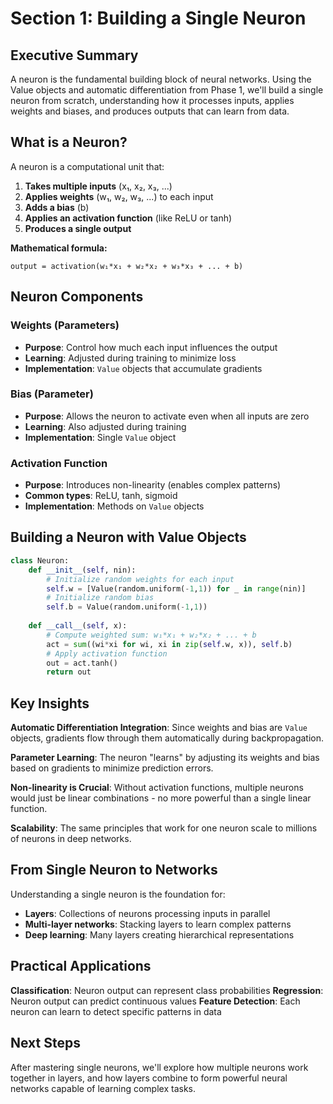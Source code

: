 # Section 1: Building a Single Neuron

## Executive Summary

A neuron is the fundamental building block of neural networks. Using the Value objects and automatic differentiation from Phase 1, we'll build a single neuron from scratch, understanding how it processes inputs, applies weights and biases, and produces outputs that can learn from data.

## What is a Neuron?

A neuron is a computational unit that:
1. **Takes multiple inputs** (x₁, x₂, x₃, ...)
2. **Applies weights** (w₁, w₂, w₃, ...) to each input
3. **Adds a bias** (b) 
4. **Applies an activation function** (like ReLU or tanh)
5. **Produces a single output**

**Mathematical formula:**
```
output = activation(w₁*x₁ + w₂*x₂ + w₃*x₃ + ... + b)
```

## Neuron Components

### Weights (Parameters)
- **Purpose**: Control how much each input influences the output
- **Learning**: Adjusted during training to minimize loss
- **Implementation**: `Value` objects that accumulate gradients

### Bias (Parameter)  
- **Purpose**: Allows the neuron to activate even when all inputs are zero
- **Learning**: Also adjusted during training
- **Implementation**: Single `Value` object

### Activation Function
- **Purpose**: Introduces non-linearity (enables complex patterns)
- **Common types**: ReLU, tanh, sigmoid
- **Implementation**: Methods on `Value` objects

## Building a Neuron with Value Objects

```python
class Neuron:
    def __init__(self, nin):
        # Initialize random weights for each input
        self.w = [Value(random.uniform(-1,1)) for _ in range(nin)]
        # Initialize random bias
        self.b = Value(random.uniform(-1,1))
    
    def __call__(self, x):
        # Compute weighted sum: w₁*x₁ + w₂*x₂ + ... + b
        act = sum((wi*xi for wi, xi in zip(self.w, x)), self.b)
        # Apply activation function
        out = act.tanh()
        return out
```

## Key Insights

**Automatic Differentiation Integration**: Since weights and bias are `Value` objects, gradients flow through them automatically during backpropagation.

**Parameter Learning**: The neuron "learns" by adjusting its weights and bias based on gradients to minimize prediction errors.

**Non-linearity is Crucial**: Without activation functions, multiple neurons would just be linear combinations - no more powerful than a single linear function.

**Scalability**: The same principles that work for one neuron scale to millions of neurons in deep networks.

## From Single Neuron to Networks

Understanding a single neuron is the foundation for:
- **Layers**: Collections of neurons processing inputs in parallel
- **Multi-layer networks**: Stacking layers to learn complex patterns  
- **Deep learning**: Many layers creating hierarchical representations

## Practical Applications

**Classification**: Neuron output can represent class probabilities
**Regression**: Neuron output can predict continuous values
**Feature Detection**: Each neuron can learn to detect specific patterns in data

## Next Steps

After mastering single neurons, we'll explore how multiple neurons work together in layers, and how layers combine to form powerful neural networks capable of learning complex tasks.

